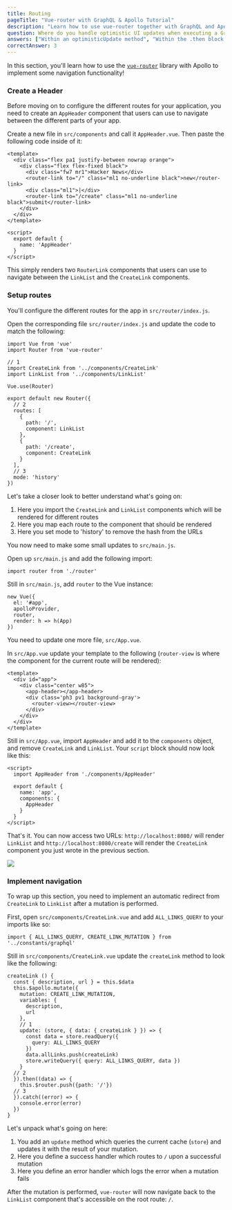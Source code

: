 ```yaml
---
title: Routing
pageTitle: "Vue-router with GraphQL & Apollo Tutorial"
description: "Learn how to use vue-router together with GraphQL and Apollo Client to implement navigation in a VueJS app."
question: Where do you handle optimistic UI updates when executing a GraphQL mutation in a VueJS component?
answers: ["Within an optimisticUpdate method", "Within the .then block of a mutation", "You can not optimistically update the UI in a VueJS component", "Within the update callback of a mutation"]
correctAnswer: 3
---
```


In this section, you'll learn how to use the [`vue-router`](https://github.com/vuejs/vue-router) library with Apollo to implement some navigation functionality!


### Create a Header

Before moving on to configure the different routes for your application, you need to create an `AppHeader` component that users can use to navigate between the different parts of your app.

<Instruction>

Create a new file in `src/components` and call it `AppHeader.vue`. Then paste the following code inside of it:

```js(path=".../hackernews-vue-apollo/src/components/AppHeader.vue")
<template>
  <div class="flex pa1 justify-between nowrap orange">
    <div class="flex flex-fixed black">
      <div class="fw7 mr1">Hacker News</div>
      <router-link to="/" class="ml1 no-underline black">new</router-link>
      <div class="ml1">|</div>
      <router-link to="/create" class="ml1 no-underline black">submit</router-link>
    </div>
  </div>
</template>

<script>
  export default {
    name: 'AppHeader'
  }
</script>
```

</Instruction>


This simply renders two `RouterLink` components that users can use to navigate between the `LinkList` and the `CreateLink` components.


### Setup routes

You'll configure the different routes for the app in `src/router/index.js`.

<Instruction>

Open the corresponding file `src/router/index.js` and update the code to match the following:

```js{4-6,11-23}(path=".../hackernews-vue-apollo/src/router/index.js")
import Vue from 'vue'
import Router from 'vue-router'

// 1
import CreateLink from '../components/CreateLink'
import LinkList from '../components/LinkList'

Vue.use(Router)

export default new Router({
  // 2
  routes: [
    {
      path: '/',
      component: LinkList
    },
    {
      path: '/create',
      component: CreateLink
    }
  ],
  // 3
  mode: 'history'
})
```

</Instruction>

Let's take a closer look to better understand what's going on:

1. Here you import the `CreateLink` and `LinkList` components which will be rendered for different routes
2. Here you map each route to the component that should be rendered
3. Here you set mode to 'history' to remove the hash from the URLs


You now need to make some small updates to `src/main.js`.

<Instruction>

Open up `src/main.js` and add the following import:

```js(path=".../hackernews-vue-apollo/src/main.js")
import router from './router'
```

</Instruction>

<Instruction>

Still in `src/main.js`, add `router` to the Vue instance:

```js{4}(path=".../hackernews-vue-apollo/src/main.js")
new Vue({
  el: '#app',
  apolloProvider,
  router,
  render: h => h(App)
})
```

</Instruction>


You need to update one more file, `src/App.vue`.

<Instruction>

In `src/App.vue` update your template to the following (`router-view` is where the component for the current route will be rendered):

```html{6}(path=".../hackernews-vue-apollo/src/App.vue")
<template>
  <div id="app">
    <div class="center w85">
      <app-header></app-header>
      <div class='ph3 pv1 background-gray'>
        <router-view></router-view>
      </div>
    </div>
  </div>
</template>
```

</Instruction>

<Instruction>

Still in `src/App.vue`, import `AppHeader` and add it to the `components` object, and remove `CreateLink` and `LinkList`. Your `script` block should now look like this:

```js{2,7}(path=".../hackernews-vue-apollo/src/App.vue")
<script>
  import AppHeader from './components/AppHeader'

  export default {
    name: 'app',
    components: {
      AppHeader
    }
  }
</script>
```

</Instruction>

That's it. You can now access two URLs: `http://localhost:8080/` will render `LinkList` and `http://localhost:8080/create` will render the `CreateLink` component you just wrote in the previous section.

![](http://imgur.com/bcHzt5W.gif)


### Implement navigation

To wrap up this section, you need to implement an automatic redirect from `CreateLink` to `LinkList` after a mutation is performed.

<Instruction>

First, open `src/components/CreateLink.vue` and add `ALL_LINKS_QUERY` to your imports like so:

```js(path=".../hackernews-vue-apollo/src/components/CreateLink.vue")
import { ALL_LINKS_QUERY, CREATE_LINK_MUTATION } from '../constants/graphql'
```

</Instruction>

<Instruction>

Still in `src/components/CreateLink.vue` update the `createLink` method to look like the following:

```js{9-21}(path=".../hackernews-vue-apollo/src/components/CreateLink.vue")
createLink () {
  const { description, url } = this.$data
  this.$apollo.mutate({
    mutation: CREATE_LINK_MUTATION,
    variables: {
      description,
      url
    },
    // 1
    update: (store, { data: { createLink } }) => {
      const data = store.readQuery({
        query: ALL_LINKS_QUERY
      })
      data.allLinks.push(createLink)
      store.writeQuery({ query: ALL_LINKS_QUERY, data })
    }
  // 2
  }).then((data) => {
    this.$router.push({path: '/'})
  // 3
  }).catch((error) => {
    console.error(error)
  })
}
```

</Instruction>

Let's unpack what's going on here:

1. You add an `update` method which queries the current cache (`store`) and updates it with the result of your mutation.
2. Here you define a success handler which routes to `/` upon a successful mutation
3. Here you define an error handler which logs the error when a mutation fails

After the mutation is performed, `vue-router` will now navigate back to the `LinkList` component that's accessible on the root route: `/`.
